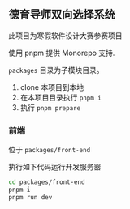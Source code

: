 ## 德育导师双向选择系统

此项目为寒假软件设计大赛参赛项目

使用 pnpm 提供 Monorepo 支持.

`packages` 目录为子模块目录。

1. clone 本项目到本地
2. 在本项目目录执行 `pnpm i`
3. 执行 `pnpm prepare`

### 前端

位于 `packages/front-end`

执行如下代码运行开发服务器

```bash
cd packages/front-end
pnpm i
pnpm run dev
```
